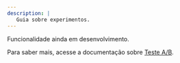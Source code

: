 ```yaml
---
description: |
   Guia sobre experimentos.
---
```


Funcionalidade ainda em desenvolvimento.

Para saber mais, acesse a documentação sobre [Teste A/B](/docs/pt/developing-capabilities/apps/ab-test).